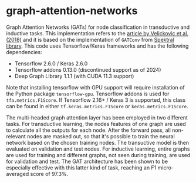 # graph-attention-networks
Graph Attention Networks (GATs) for node classification in transductive and inductive tasks. This implementation refers to the [article by Velickovic et al. (2018)](https://arxiv.org/pdf/1710.10903) and it is based on the implementation of `GATConv` from [Spektral library](https://github.com/danielegrattarola/spektral). This code uses Tensorflow/Keras frameworks and has the following dependencies:

- Tensorflow 2.6.0 / Keras 2.6.0
- Tensorflow addons 0.13.0 (discontinued support as of 2024)
- Deep Graph Library 1.1.1 (with CUDA 11.3 support)

Note that installing tensorflow with GPU support will require installation of the Python package `tensorflow-gpu`. Tensorflow addons is used for `tfa.metrics.F1Score`. If Tensorflow 2.16+ / Keras 3 is supported, this class can be found in either `tf.keras.metrics.F1Score` or `keras.metrics.F1Score`.

The multi-headed graph attention layer has been employed in two different tasks. For transductive learning, the nodes features of one graph are used to calculate all the outputs for each node. After the forward pass, all non-relevant nodes are masked out, so that it's possible to train the neural network based on the chosen training nodes. The transuctive model is then evaluated on validation and test nodes. For inductive learning, entire graphs are used for training and different graphs, not seen during training, are used for validation and test. The GAT architecture has been shown to be especially effective with this latter kind of task, reaching an F1 micro-averaged score of 97.3%.
